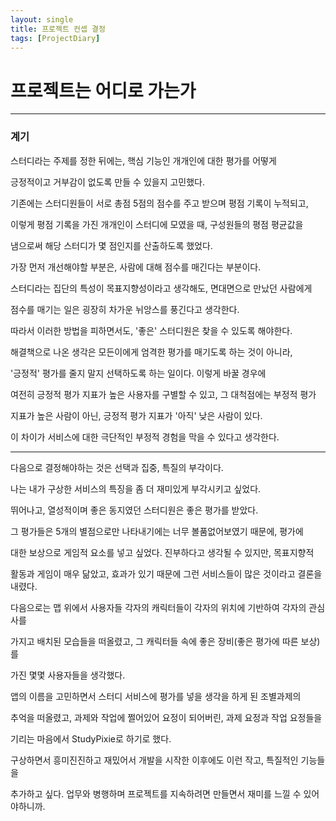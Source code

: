 ```yaml
---
layout: single
title: 프로젝트 컨셉 결정
tags: [ProjectDiary]
---
```


# 프로젝트는 어디로 가는가

***

### 계기

스터디라는 주제를 정한 뒤에는, 핵심 기능인 개개인에 대한 평가를 어떻게

긍정적이고 거부감이 없도록 만들 수 있을지 고민했다.

기존에는 스터디원들이 서로 총점 5점의 점수를 주고 받으며 평점 기록이 누적되고,

이렇게 평점 기록을 가진 개개인이 스터디에 모였을 때, 구성원들의 평점 평균값을

냄으로써 해당 스터디가 몇 점인지를 산출하도록 했었다.

가장 먼저 개선해야할 부분은, 사람에 대해 점수를 매긴다는 부분이다. 

스터디라는 집단의 특성이 목표지향성이라고 생각해도, 면대면으로 만났던 사람에게

점수를 매기는 일은 굉장히 차가운 뉘앙스를 풍긴다고 생각한다.

따라서 이러한 방법을 피하면서도, '좋은' 스터디원은 찾을 수 있도록 해야한다.

해결책으로 나온 생각은 모든이에게 엄격한 평가를 매기도록 하는 것이 아니라,

'긍정적' 평가를 줄지 말지 선택하도록 하는 일이다. 이렇게 바꿀 경우에

여전히 긍정적 평가 지표가 높은 사용자를 구별할 수 있고, 그 대척점에는 부정적 평가

지표가 높은 사람이 아닌, 긍정적 평가 지표가 '아직' 낮은 사람이 있다.

이 차이가 서비스에 대한 극단적인 부정적 경험을 막을 수 있다고 생각한다.


***


다음으로 결정해야하는 것은 선택과 집중, 특질의 부각이다. 

나는 내가 구상한 서비스의 특징을 좀 더 재미있게 부각시키고 싶었다.

뛰어나고, 열성적이며 좋은 동지였던 스터디원은 좋은 평가를 받았다.

그 평가들은 5개의 별점으로만 나타내기에는 너무 볼품없어보였기 때문에, 평가에 

대한 보상으로 게임적 요소를 넣고 싶었다. 진부하다고 생각될 수 있지만, 목표지향적 

활동과 게임이 매우 닮았고, 효과가 있기 때문에 그런 서비스들이 많은 것이라고 결론을 내렸다.

다음으로는 맵 위에서 사용자들 각자의 캐릭터들이 각자의 위치에 기반하여 각자의 관심사를

가지고 배치된 모습들을 떠올렸고, 그 캐릭터들 속에 좋은 장비(좋은 평가에 따른 보상)를

가진 몇몇 사용자들을 생각했다. 

앱의 이름을 고민하면서 스터디 서비스에 평가를 넣을 생각을 하게 된 조별과제의 

추억을 떠올렸고, 과제와 작업에 쩔어있어 요정이 되어버린, 과제 요정과 작업 요정들을

기리는 마음에서 StudyPixie로 하기로 했다.

구상하면서 흥미진진하고 재밌어서 개발을 시작한 이후에도 이런 작고, 특질적인 기능들을

추가하고 싶다. 업무와 병행하며 프로젝트를 지속하려면 만들면서 재미를 느낄 수 있어야하니까.





